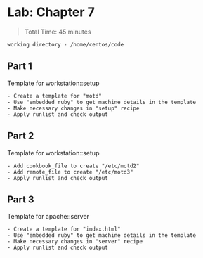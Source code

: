 # Lab: Chapter 7

> Total Time: 45 minutes

`working directory - /home/centos/code`

## Part 1

Template for workstation::setup

```
- Create a template for "motd"
- Use "embedded ruby" to get machine details in the template
- Make necessary changes in "setup" recipe
- Apply runlist and check output
```

## Part 2

Template for workstation::setup

```
- Add cookbook_file to create "/etc/motd2"
- Add remote_file to create "/etc/motd3"
- Apply runlist and check output
```


## Part 3

Template for apache::server

```
- Create a template for "index.html"
- Use "embedded ruby" to get machine details in the template
- Make necessary changes in "server" recipe
- Apply runlist and check output
```



